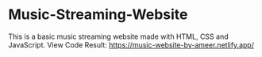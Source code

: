 # Music-Streaming-Website
This is a basic music streaming website made with HTML, CSS and JavaScript. 
View Code Result: https://music-website-by-ameer.netlify.app/
